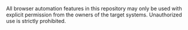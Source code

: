 All browser automation features in this repository may only be used with explicit permission from the owners of the target systems. Unauthorized use is strictly prohibited.
